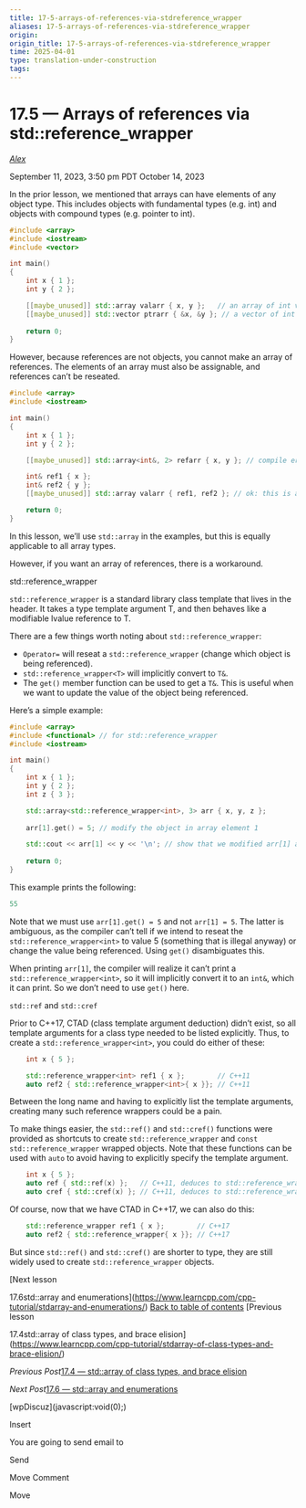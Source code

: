 ```yaml
---
title: 17-5-arrays-of-references-via-stdreference_wrapper
aliases: 17-5-arrays-of-references-via-stdreference_wrapper
origin: 
origin_title: 17-5-arrays-of-references-via-stdreference_wrapper
time: 2025-04-01 
type: translation-under-construction
tags:
---
```

# 17.5 — Arrays of references via std::reference_wrapper

[*Alex*](https://www.learncpp.com/author/Alex/ "View all posts by Alex")

September 11, 2023, 3:50 pm PDT
October 14, 2023

In the prior lesson, we mentioned that arrays can have elements of any object type. This includes objects with fundamental types (e.g. int) and objects with compound types (e.g. pointer to int).

```cpp
#include <array>
#include <iostream>
#include <vector>

int main()
{
    int x { 1 };
    int y { 2 };

    [[maybe_unused]] std::array valarr { x, y };   // an array of int values
    [[maybe_unused]] std::vector ptrarr { &x, &y }; // a vector of int pointers
    
    return 0;
}
```

However, because references are not objects, you cannot make an array of references. The elements of an array must also be assignable, and references can’t be reseated.

```cpp
#include <array>
#include <iostream>

int main()
{
    int x { 1 };
    int y { 2 };

    [[maybe_unused]] std::array<int&, 2> refarr { x, y }; // compile error: cannot define array of references

    int& ref1 { x };
    int& ref2 { y };
    [[maybe_unused]] std::array valarr { ref1, ref2 }; // ok: this is actually a std::array<int, 2>, not an array of references

    return 0;
}
```

In this lesson, we’ll use `std::array` in the examples, but this is equally applicable to all array types.

However, if you want an array of references, there is a workaround.

std::reference_wrapper

`std::reference_wrapper` is a standard library class template that lives in the <functional> header. It takes a type template argument T, and then behaves like a modifiable lvalue reference to T.

There are a few things worth noting about `std::reference_wrapper`:

- `Operator=` will reseat a `std::reference_wrapper` (change which object is being referenced).
- `std::reference_wrapper<T>` will implicitly convert to `T&`.
- The `get()` member function can be used to get a `T&`. This is useful when we want to update the value of the object being referenced.

Here’s a simple example:

```cpp
#include <array>
#include <functional> // for std::reference_wrapper
#include <iostream>

int main()
{
    int x { 1 };
    int y { 2 };
    int z { 3 };

    std::array<std::reference_wrapper<int>, 3> arr { x, y, z };
    
    arr[1].get() = 5; // modify the object in array element 1

    std::cout << arr[1] << y << '\n'; // show that we modified arr[1] and y, prints 55
    
    return 0;
}
```

This example prints the following:

```cpp
55

```

Note that we must use `arr[1].get() = 5` and not `arr[1] = 5`. The latter is ambiguous, as the compiler can’t tell if we intend to reseat the `std::reference_wrapper<int>` to value 5 (something that is illegal anyway) or change the value being referenced. Using `get()` disambiguates this.

When printing `arr[1]`, the compiler will realize it can’t print a `std::reference_wrapper<int>`, so it will implicitly convert it to an `int&`, which it can print. So we don’t need to use `get()` here.

`std::ref` and `std::cref`

Prior to C++17, CTAD (class template argument deduction) didn’t exist, so all template arguments for a class type needed to be listed explicitly. Thus, to create a `std::reference_wrapper<int>`, you could do either of these:

```cpp
    int x { 5 };

    std::reference_wrapper<int> ref1 { x };        // C++11
    auto ref2 { std::reference_wrapper<int>{ x }}; // C++11
```

Between the long name and having to explicitly list the template arguments, creating many such reference wrappers could be a pain.

To make things easier, the `std::ref()` and `std::cref()` functions were provided as shortcuts to create `std::reference_wrapper` and `const std::reference_wrapper` wrapped objects. Note that these functions can be used with `auto` to avoid having to explicitly specify the template argument.

```cpp
    int x { 5 };
    auto ref { std::ref(x) };   // C++11, deduces to std::reference_wrapper<int>
    auto cref { std::cref(x) }; // C++11, deduces to std::reference_wrapper<const int>
```

Of course, now that we have CTAD in C++17, we can also do this:

```cpp
    std::reference_wrapper ref1 { x };        // C++17
    auto ref2 { std::reference_wrapper{ x }}; // C++17
```

But since `std::ref()` and `std::cref()` are shorter to type, they are still widely used to create `std::reference_wrapper` objects.

\[Next lesson

17.6std::array and enumerations\](https://www.learncpp.com/cpp-tutorial/stdarray-and-enumerations/)
[Back to table of contents](/)
\[Previous lesson

17.4std::array of class types, and brace elision\](https://www.learncpp.com/cpp-tutorial/stdarray-of-class-types-and-brace-elision/)

*Previous Post*[17.4 — std::array of class types, and brace elision](https://www.learncpp.com/cpp-tutorial/stdarray-of-class-types-and-brace-elision/)

*Next Post*[17.6 — std::array and enumerations](https://www.learncpp.com/cpp-tutorial/stdarray-and-enumerations/)

\[wpDiscuz\](javascript:void(0);)

Insert

You are going to send email to

Send

Move Comment

Move
